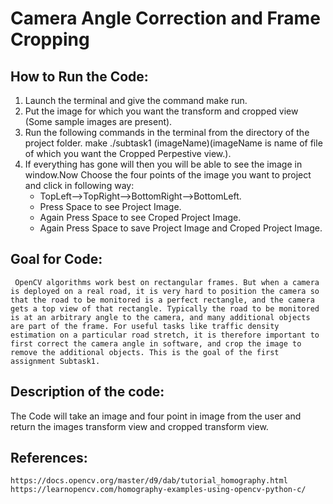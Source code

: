 # Camera Angle Correction and Frame Cropping
## How to Run the Code:
1. Launch the terminal and give the command make run.
2. Put the image for which you want the transform and cropped view (Some sample images are present).
3. Run the following commands in the terminal from the directory of the project folder.
 make
 ./subtask1 (imageName)(imageName is name of file of which you want the Cropped Perpestive view.).
4. If everything has gone will then you will be able to see the image in window.Now Choose the four points of the image you want to project and click in following way:
	- TopLeft-->TopRight-->BottomRight-->BottomLeft.
	- Press Space to see Project Image.
	- Again Press Space to see Croped Project Image.
	- Again Press Space to save Project Image and Croped Project Image.
## Goal for Code:
     OpenCV algorithms work best on rectangular frames. But when a camera is deployed on a real road, it is very hard to position the camera so that the road to be monitored is a perfect rectangle, and the camera gets a top view of that rectangle. Typically the road to be monitored is at an arbitrary angle to the camera, and many additional objects are part of the frame. For useful tasks like traffic density estimation on a particular road stretch, it is therefore important to first correct the camera angle in software, and crop the image to remove the additional objects. This is the goal of the first assignment Subtask1.
## Description of the code:
The Code will take an image and four point in image from the user and return the images transform view and cropped transform view.
## References:
	https://docs.opencv.org/master/d9/dab/tutorial_homography.html
	https://learnopencv.com/homography-examples-using-opencv-python-c/
